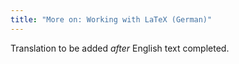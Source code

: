 ```yaml
---
title: "More on: Working with LaTeX (German)"
---
```

Translation to be added _after_ English text completed.

